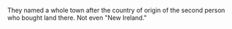 They named a whole town after the country of origin of the second person who bought land there. 
Not even "New Ireland."